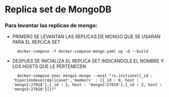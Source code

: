 # Replica set de MongoDB

### Para levantar las replicas de mongo:

- PRIMERO SE LEVANTAN LAS REPLICAS DE MONGO QUE SE USARAN PARA EL REPLICA SET
	
		docker-compose -f docker-compose-mongo.yaml up -d --build

- DESPUES SE INICIALIZA EL REPLICA SET INDICANDOLE EL NOMBRE Y LOS HOSTS QUE LE PERTENECEN
	
		docker-compose exec mongo1 mongo --eval "rs.initiate({_id : 'hiperiondevelreplicaset','members' : [{_id : 0, host : 'mongo1:27018'},{_id : 1, host : 'mongo2:27019'},{_id : 2, host : 'mongo3:27020'}]})"